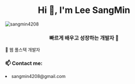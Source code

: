 <h1 align="center">Hi 👋, I'm Lee SangMin</h1>
<p align="left"> <img src="https://komarev.com/ghpvc/?username=sangmin4208&label=Profile%20views&color=0e75b6&style=flat" alt="sangmin4208" /> </p>
<h3 align="center">빠르게 배우고 성장하는 개발자 🚀 </h3>

💬 웹 풀스택 개발자
<h3 align="left">📫 Contact me:</h3>  
<li>sangmin4208@gmail.com </li>
